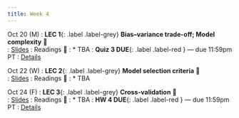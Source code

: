 ```yaml
---
title: Week 4 
---
```



Oct 20 (M)
: **LEC 1**{: .label .label-grey} **Bias–variance trade-off; Model complexity** 🎥  
    : [Slides](.)
: Readings 📖
: * TBA
: **Quiz 3 DUE**{: .label .label-red } — due 11:59pm PT
: [Details](.)

Oct 22 (W)
: **LEC 2**{: .label .label-grey} **Model selection criteria** 🎥  
    : [Slides](.)
: Readings 📖
: * TBA

Oct 24 (F)
: **LEC 3**{: .label .label-grey} **Cross-validation** 🎥  
    : [Slides](.)
: Readings 📖
: * TBA
: **HW 4 DUE**{: .label .label-red } — due 11:59pm PT
: [Details](.)
